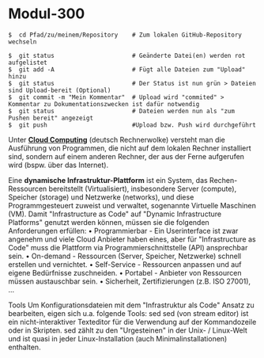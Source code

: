 # Modul-300

```
$  cd Pfad/zu/meinem/Repository    # Zum lokalen GitHub-Repository wechseln

$  git status                      # Geänderte Datei(en) werden rot aufgelistet
$  git add -A                      # Fügt alle Dateien zum "Upload" hinzu
$  git status                      # Der Status ist nun grün > Dateien sind Upload-bereit (Optional) 
$  git commit -m "Mein Kommentar"  # Upload wird "commited" > Kommentar zu Dokumentationszwecken ist dafür notwendig
$  git status                      # Dateien werden nun als "zum Pushen bereit" angezeigt
$  git push                        #Upload bzw. Push wird durchgeführt
```

Unter **[Cloud Computing](https://de.wikipedia.org/wiki/Cloud_Computing)** (deutsch Rechnerwolke) versteht man die Ausführung von Programmen, die nicht auf dem lokalen Rechner installiert sind, sondern auf einem anderen Rechner, der aus der Ferne aufgerufen wird (bspw. über das Internet).

Eine **dynamische Infrastruktur-Plattform** ist ein System, das Rechen-Ressourcen bereitstellt (Virtualisiert), insbesondere Server (compute), Speicher (storage) und Netzwerke (networks), und diese Programmgesteuert zuweist und verwaltet, sogenannte Virtuelle Maschinen (VM).
Damit "Infrastructure as Code" auf "Dynamic Infrastructure Platforms" genutzt werden können, müssen sie die folgenden Anforderungen erfüllen:
•	Programmierbar - Ein Userinterface ist zwar angenehm und viele Cloud Anbieter haben eines, aber für "Infrastructure as Code" muss die Plattform via Programmierschnittstelle (API) ansprechbar sein.
•	On-demand - Ressourcen (Server, Speicher, Netzwerke) schnell erstellen und vernichtet.
•	Self-Service - Ressourcen anpassen und auf eigene Bedürfnisse zuschneiden.
•	Portabel - Anbieter von Ressourcen müssen austauschbar sein.
•	Sicherheit, Zertifizierungen (z.B. ISO 27001), ...

Tools
Um Konfigurationsdateien mit dem "Infrastruktur als Code" Ansatz zu bearbeiten, eigen sich u.a. folgende Tools:
sed
sed (von stream editor) ist ein nicht-interaktiver Texteditor für die Verwendung auf der Kommandozeile oder in Skripten. sed zählt zu den "Urgesteinen" in der Unix- / Linux-Welt und ist quasi in jeder Linux-Installation (auch Minimalinstallationen) enthalten.

